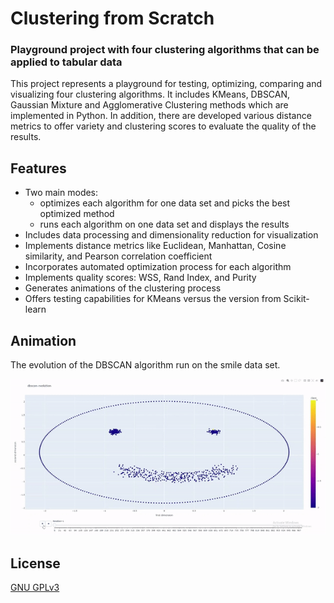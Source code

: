 # Clustering from Scratch

### Playground project with four clustering algorithms that can be applied to tabular data

This project represents a playground for testing, optimizing, comparing and visualizing four clustering algorithms. It includes KMeans, DBSCAN, Gaussian Mixture and Agglomerative Clustering methods which are implemented in Python. In addition, there are developed various distance metrics to offer variety and clustering scores to evaluate the quality of the results. 

## Features

- Two main modes:
  - optimizes each algorithm for one data set and picks the best optimized method
  - runs each algorithm on one data set and displays the results
- Includes data processing and dimensionality reduction for visualization
- Implements distance metrics like Euclidean, Manhattan, Cosine similarity, and Pearson correlation coefficient
- Incorporates automated optimization process for each algorithm
- Implements quality scores: WSS, Rand Index, and Purity
- Generates animations of the clustering process
- Offers testing capabilities for KMeans versus the version from Scikit-learn

## Animation

The evolution of the DBSCAN algorithm run on the smile data set.

![til](./dbscan_animation.gif)

## License

[GNU GPLv3](https://choosealicense.com/licenses/gpl-3.0/)
